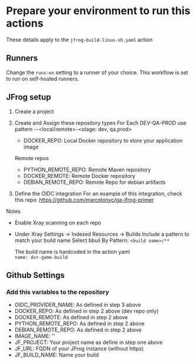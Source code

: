 # Prepare your environment to run this actions

These details apply to the `jfrog-build-linux-sh.yaml` action

## Runners
Change the `runs-on` setting to a runner of your choice. This workflow is set to run on self-hosted runners.

## JFrog setup
1. Create a project 
2. Create and Assign these repository types
    For Each DEV-QA-PROD
    use pattern <project>-<type>-<local/remote>-<stage: dev, qa,prod>
    - DOCKER_REPO: Local Docker repository to store your application image

    Remote repos
    - PYTHON_REMOTE_REPO: Remote Maven repository
    - DOCKER_REMOTE: Remote Docker repository
    - DEBIAN_REMOTE_REPO: Remote Repo for debian artifacts

3. Define the OIDC integration
    For an example of this integration, check this repo: https://github.com/marcelonyc/ga-jfrog-primer


Notes 
- Enable Xray scanning on each repo
- Under Xray Settings -> Indexed Resources -> Builds
    Include a pattern to match your build name Select bbuil By Pattern: `<build name>/**` 
    
    The build name is hardcoded in the action yaml   
        `name: dvr-game-build`


## Github Settings
### Add this variables to the repository

- OIDC_PROVIDER_NAME: As defined in step 3 above
- DOCKER_REPO: As defined in step 2 above (dev repo only)
- DOCKER_REMOTE: As defined in step 2 above 
- PYTHON_REMOTE_REPO: As defined in step 2 above 
- DEBIAN_REMOTE_REPO: As defined in step 2 above 
- IMAGE_NAME: '<IMAGE NAME: your choice>'
- JF_PROJECT: Your project name as define in step one above
- JF_URL: FQDN of your JFrog instance (without https)
- JF_BUILD_NAME: Name your build
